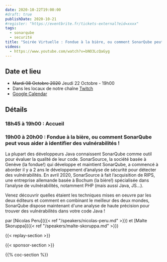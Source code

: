 ```yaml
---
date: 2020-10-22T19:00:00
#draft: true
publishDate: 2020-10-21
#register: "https://eventbrite.fr/tickets-external?eid=xxxx"
tags:
  - sonarqube
  - securité
title: "Soirée Virtuelle : Fondue à la bière, ou comment SonarQube peut vous aider à identifier des vulnérabilités !"
videos:
  - https://www.youtube.com/watch?v=bNO3LcQaGyg
---
```


## Date et lieu

- ~~Mardi 08 Octobre 2020~~ Jeudi 22 Octobre - 19h00
- Dans les locaux de notre chaîne [Twitch](https://www.twitch.tv/parisjug)
- [Google Calendar](https://www.google.com/calendar/render?action=TEMPLATE&text=Paris+JUG+-+Soir%C3%A9e+Virtuelle%3A+SonarQube+et+s%C3%A9curit%C3%A9+%282020%2F10%2F22+-+19h00%29&details=18h45+%C3%A0+19h00+%3A+Accueil%0A%0A19h00+%C3%A0+20h00%3A+Fondue+%C3%A0+la+bi%C3%A8re%2C+ou+comment+SonarQube+peut+vous+aider+%C3%A0+identifier+des+vuln%C3%A9rabilit%C3%A9s%21%0A%0ALa+plupart+des+d%C3%A9veloppeurs+Java+connaissent+SonarQube+comme+outil+pour+%C3%A9valuer+la+qualit%C3%A9+de+leur+code.+SonarSource%2C+la+soci%C3%A9t%C3%A9+bas%C3%A9e+%C3%A0+Gen%C3%A8ve+%28la+fondue%21%29+qui+d%C3%A9veloppe+et+maintient+SonarQube%2C+a+commenc%C3%A9+%C3%A0+aborder+il+y+a+2+ans+le+d%C3%A9veloppement+d%E2%80%99analyse+de+s%C3%A9curit%C3%A9+pour+d%C3%A9tecter+des+vuln%C3%A9rabilit%C3%A9s.%0AEn+avril+2020%2C+SonarSource+%C3%A0+fait+l%E2%80%99acquisition+de+RIPS%2C+une+entreprise+allemande+bas%C3%A9e+%C3%A0+Bochum+%28la+bi%C3%A8re%21%29+sp%C3%A9cialis%C3%A9e+dans+l%E2%80%99analyse+de+vuln%C3%A9rabilit%C3%A9s%2C+notamment+PHP+%28mais+aussi+Java%2C+JS...%29.%0A%0AVenez+d%C3%A9couvrir+quelles+%C3%A9taient+les+techniques+mises+en+oeuvre+par+les+deux+%C3%A9diteurs+et+comment+en+combinant+le+meilleur+des+deux+mondes%2C+SonarQube+dispose+maintenant+d%27une+analyse+de+haute+pr%C3%A9cision+pour+trouver+des+vuln%C3%A9rabilit%C3%A9s+dans+votre+code+Java+%21%0A%0Apar+Nicolas+Peru+et+Malte+Skoruppa&location=https%3A%2F%2Fwww.twitch.tv%2Fparisjug&dates=20201022T164500Z%2F20201022T181500Z)

## Détails

### 18h45 à 19h00 : Accueil

### 19h00 à 20h00 : Fondue à la bière, ou comment SonarQube peut vous aider à identifier des vulnérabilités !

La plupart des développeurs Java connaissent SonarQube comme outil pour évaluer la qualité de leur code. SonarSource, la société basée à Genève (la fondue!) qui développe et maintient SonarQube, a commencé à aborder il y a 2 ans le développement d’analyse de sécurité pour détecter des vulnérabilités.
En avril 2020, SonarSource à fait l’acquisition de RIPS, une entreprise allemande basée à Bochum (la bière!) spécialisée dans l’analyse de vulnérabilités, notamment PHP (mais aussi Java, JS...).

Venez découvrir quelles étaient les techniques mises en oeuvre par les deux éditeurs et comment en combinant le meilleur des deux mondes, SonarQube dispose maintenant d'une analyse de haute précision pour trouver des vulnérabilités dans votre code Java !

par [Nicolas Peru]({{< ref "/speakers/nicolas-peru.md" >}}) et [Malte Skoruppa]({{< ref "/speakers/malte-skoruppa.md" >}})

{{< replay-section >}}

{{< sponsor-section >}}

{{% coc-section %}}
